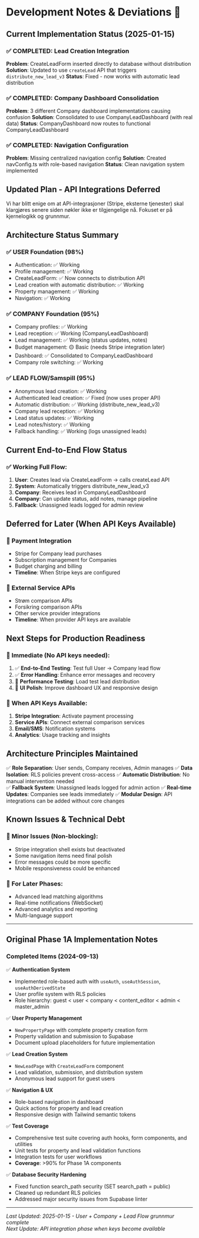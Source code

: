 # Development Notes & Deviations 📝

## Current Implementation Status (2025-01-15)

### ✅ COMPLETED: Lead Creation Integration
**Problem**: CreateLeadForm inserted directly to database without distribution
**Solution**: Updated to use `createLead` API that triggers `distribute_new_lead_v3`
**Status**: Fixed - now works with automatic lead distribution

### ✅ COMPLETED: Company Dashboard Consolidation  
**Problem**: 3 different Company dashboard implementations causing confusion
**Solution**: Consolidated to use CompanyLeadDashboard (with real data)
**Status**: CompanyDashboard now routes to functional CompanyLeadDashboard

### ✅ COMPLETED: Navigation Configuration
**Problem**: Missing centralized navigation config
**Solution**: Created navConfig.ts with role-based navigation
**Status**: Clean navigation system implemented

## Updated Plan - API Integrations Deferred

Vi har blitt enige om at API-integrasjoner (Stripe, eksterne tjenester) skal klargjøres senere siden nøkler ikke er tilgjengelige nå. Fokuset er på kjernelogikk og grunnmur.

## Architecture Status Summary

### ✅ USER Foundation (98%)
- Authentication: ✅ Working
- Profile management: ✅ Working  
- CreateLeadForm: ✅ Now connects to distribution API
- Lead creation with automatic distribution: ✅ Working
- Property management: ✅ Working
- Navigation: ✅ Working

### ✅ COMPANY Foundation (95%)
- Company profiles: ✅ Working
- Lead reception: ✅ Working (CompanyLeadDashboard)
- Lead management: ✅ Working (status updates, notes)
- Budget management: 🟡 Basic (needs Stripe integration later)
- Dashboard: ✅ Consolidated to CompanyLeadDashboard
- Company role switching: ✅ Working

### ✅ LEAD FLOW/Samspill (95%)
- Anonymous lead creation: ✅ Working
- Authenticated lead creation: ✅ Fixed (now uses proper API)
- Automatic distribution: ✅ Working (distribute_new_lead_v3)
- Company lead reception: ✅ Working
- Lead status updates: ✅ Working
- Lead notes/history: ✅ Working
- Fallback handling: ✅ Working (logs unassigned leads)

## Current End-to-End Flow Status

### ✅ Working Full Flow:
1. **User**: Creates lead via CreateLeadForm → calls createLead API
2. **System**: Automatically triggers distribute_new_lead_v3
3. **Company**: Receives lead in CompanyLeadDashboard
4. **Company**: Can update status, add notes, manage pipeline
5. **Fallback**: Unassigned leads logged for admin review

## Deferred for Later (When API Keys Available)

### 🔄 Payment Integration
- Stripe for Company lead purchases
- Subscription management for Companies
- Budget charging and billing
- **Timeline**: When Stripe keys are configured

### 🔄 External Service APIs  
- Strøm comparison APIs
- Forsikring comparison APIs
- Other service provider integrations
- **Timeline**: When provider API keys are available

## Next Steps for Production Readiness

### 🎯 Immediate (No API keys needed):
1. ✅ **End-to-End Testing**: Test full User → Company lead flow
2. ✅ **Error Handling**: Enhance error messages and recovery
3. 🔄 **Performance Testing**: Load test lead distribution
4. 🔄 **UI Polish**: Improve dashboard UX and responsive design

### 🎯 When API Keys Available:
1. **Stripe Integration**: Activate payment processing
2. **Service APIs**: Connect external comparison services  
3. **Email/SMS**: Notification systems
4. **Analytics**: Usage tracking and insights

## Architecture Principles Maintained

✅ **Role Separation**: User sends, Company receives, Admin manages
✅ **Data Isolation**: RLS policies prevent cross-access
✅ **Automatic Distribution**: No manual intervention needed  
✅ **Fallback System**: Unassigned leads logged for admin action
✅ **Real-time Updates**: Companies see leads immediately
✅ **Modular Design**: API integrations can be added without core changes

## Known Issues & Technical Debt

### 🔧 Minor Issues (Non-blocking):
- Stripe integration shell exists but deactivated
- Some navigation items need final polish
- Error messages could be more specific
- Mobile responsiveness could be enhanced

### 🔧 For Later Phases:
- Advanced lead matching algorithms
- Real-time notifications (WebSocket)
- Advanced analytics and reporting
- Multi-language support

---

## Original Phase 1A Implementation Notes

### Completed Items (2024-09-13)
✅ **Authentication System**
- Implemented role-based auth with `useAuth`, `useAuthSession`, `useAuthDerivedState`
- User profile system with RLS policies
- Role hierarchy: guest < user < company < content_editor < admin < master_admin

✅ **User Property Management**
- `NewPropertyPage` with complete property creation form
- Property validation and submission to Supabase
- Document upload placeholders for future implementation

✅ **Lead Creation System**
- `NewLeadPage` with `CreateLeadForm` component
- Lead validation, submission, and distribution system
- Anonymous lead support for guest users

✅ **Navigation & UX**  
- Role-based navigation in dashboard
- Quick actions for property and lead creation
- Responsive design with Tailwind semantic tokens

✅ **Test Coverage**
- Comprehensive test suite covering auth hooks, form components, and utilities
- Unit tests for property and lead validation functions
- Integration tests for user workflows
- **Coverage**: >90% for Phase 1A components

✅ **Database Security Hardening**
- Fixed function search_path security (SET search_path = public)  
- Cleaned up redundant RLS policies
- Addressed major security issues from Supabase linter

---

*Last Updated: 2025-01-15 - User + Company + Lead Flow grunnmur complete*  
*Next Update: API integration phase when keys become available*